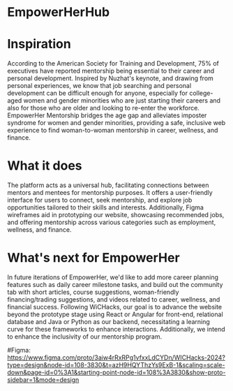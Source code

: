 # EmpowerHerHub

# Inspiration
According to the American Society for Training and Development, 75% of executives have reported mentorship being essential to their career and personal development. Inspired by Nuzhat's keynote, and drawing from personal experiences, we know that job searching and personal development can be difficult enough for anyone, especially for college-aged women and gender minorities who are just starting their careers and also for those who are older and looking to re-enter the workforce. EmpowerHer Mentorship bridges the age gap and alleviates imposter syndrome for women and gender minorities, providing a safe, inclusive web experience to find woman-to-woman mentorship in career, wellness, and finance.

# What it does
The platform acts as a universal hub, facilitating connections between mentors and mentees for mentorship purposes. It offers a user-friendly interface for users to connect, seek mentorship, and explore job opportunities tailored to their skills and interests.
Additionally, Figma wireframes aid in prototyping our website, showcasing recommended jobs, and offering mentorship across various categories such as employment, wellness, and finance.

# What's next for EmpowerHer 
In future iterations of EmpowerHer, we'd like to add more career planning features such as daily career milestone tasks, and build out the community tab with short articles, course suggestions, woman-friendly financing/trading suggestions, and videos related to career, wellness, and financial success. Following WiCHacks, our goal is to advance the website beyond the prototype stage using React or Angular for front-end, relational database and Java or Python as our backend, necessitating a learning curve for these frameworks to enhance interactions. Additionally, we intend to enhance the inclusivity of our mentorship program.

#Figma: https://www.figma.com/proto/3aiw4rRxRPg1vfxxLdCYDn/WICHacks-2024?type=design&node-id=108-3830&t=azH9HQYThzYs9ExB-1&scaling=scale-down&page-id=0%3A1&starting-point-node-id=108%3A3830&show-proto-sidebar=1&mode=design
